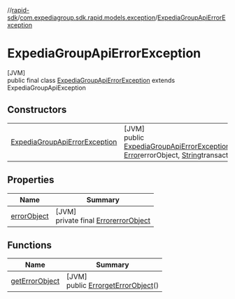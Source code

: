 //[rapid-sdk](../../../index.md)/[com.expediagroup.sdk.rapid.models.exception](../index.md)/[ExpediaGroupApiErrorException](index.md)

# ExpediaGroupApiErrorException

[JVM]\
public final class [ExpediaGroupApiErrorException](index.md) extends ExpediaGroupApiException

## Constructors

| | |
|---|---|
| [ExpediaGroupApiErrorException](-expedia-group-api-error-exception.md) | [JVM]<br>public [ExpediaGroupApiErrorException](index.md)[ExpediaGroupApiErrorException](-expedia-group-api-error-exception.md)([Integer](https://docs.oracle.com/javase/8/docs/api/java/lang/Integer.html)code, [Error](../../com.expediagroup.sdk.rapid.models/-error/index.md)errorObject, [String](https://docs.oracle.com/javase/8/docs/api/java/lang/String.html)transactionId) |

## Properties

| Name | Summary |
|---|---|
| [errorObject](index.md#1113098839%2FProperties%2F700308213) | [JVM]<br>private final [Error](../../com.expediagroup.sdk.rapid.models/-error/index.md)[errorObject](index.md#1113098839%2FProperties%2F700308213) |

## Functions

| Name | Summary |
|---|---|
| [getErrorObject](get-error-object.md) | [JVM]<br>public [Error](../../com.expediagroup.sdk.rapid.models/-error/index.md)[getErrorObject](get-error-object.md)() |
